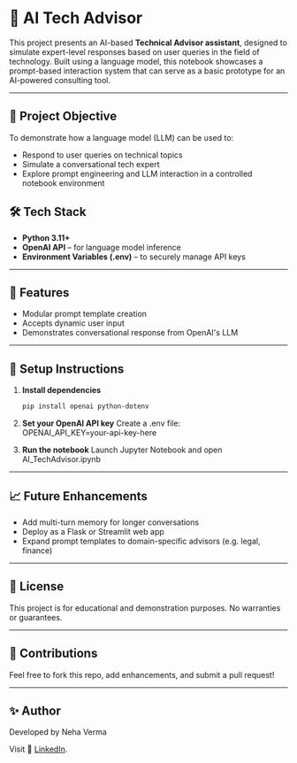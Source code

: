 # 🧠 AI Tech Advisor

This project presents an AI-based **Technical Advisor assistant**, designed to simulate expert-level responses based on user queries in the field of technology. Built using a language model, this notebook showcases a prompt-based interaction system that can serve as a basic prototype for an AI-powered consulting tool.

---

## 📌 Project Objective

To demonstrate how a language model (LLM) can be used to:
- Respond to user queries on technical topics
- Simulate a conversational tech expert
- Explore prompt engineering and LLM interaction in a controlled notebook environment

## 🛠️ Tech Stack

- **Python 3.11+**
- **OpenAI API** – for language model inference
- **Environment Variables (.env)** – to securely manage API keys

---

## 🚀 Features

- Modular prompt template creation
- Accepts dynamic user input
- Demonstrates conversational response from OpenAI's LLM

---

## 🔐 Setup Instructions

1. **Install dependencies**
   ```bash
   pip install openai python-dotenv

2. **Set your OpenAI API key** 
   Create a .env file:  
   OPENAI_API_KEY=your-api-key-here

3. **Run the notebook**
Launch Jupyter Notebook and open AI_TechAdvisor.ipynb

---

## 📈 Future Enhancements
* Add multi-turn memory for longer conversations
* Deploy as a Flask or Streamlit web app
* Expand prompt templates to domain-specific advisors (e.g. legal, finance)

---

## 📜 License
This project is for educational and demonstration purposes. No warranties or guarantees.

---

## 🤝 Contributions
Feel free to fork this repo, add enhancements, and submit a pull request!

---

## ✨ Author
Developed by Neha Verma

Visit 🔗 [LinkedIn](https://www.linkedin.com/in/nehavermadataanalytics).

